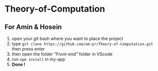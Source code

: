 # Theory-of-Computation

## For Amin & Hosein
1. open your git bash where you want to place the project
2. type `git clone https://github.com/am-pr/Theory-of-Computation.git` then press enter
3. then open the folder *"Front-end"* folder in VScode
4. run `npm install` in my-app
5. **Done !** 
